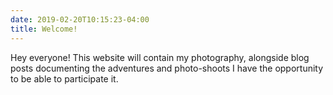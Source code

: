 ```yaml
---
date: 2019-02-20T10:15:23-04:00
title: Welcome!
---
```

Hey everyone! This website will contain my photography, alongside blog posts
documenting the adventures and photo-shoots I have the opportunity to be
able to participate it.

